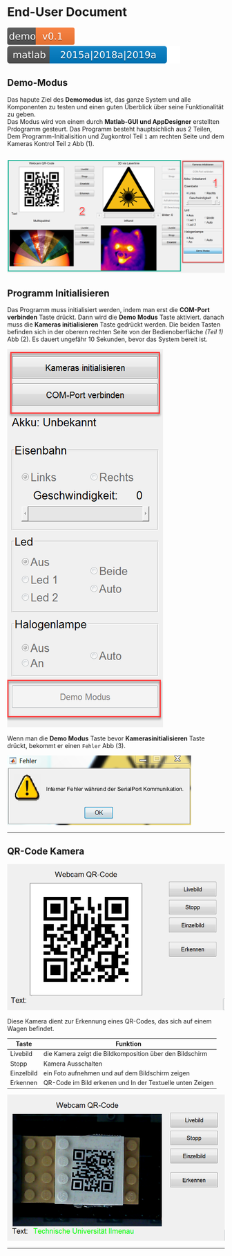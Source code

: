 # End-User Document 
![Demo-Ver](svgs/demov1.svg)
![Matlab-Ver](svgs/versions.svg)
## **Demo-Modus**

Das hapute Ziel des **Demomodus** ist, das ganze System und alle Komponenten zu testen und einen guten Überblick über seine Funktionalität zu geben.  
Das Modus wird von einem durch **Matlab-GUI und AppDesigner** erstellten Prdogramm gesteurt.
Das Programm besteht hauptsichlich aus 2 Teilen, Dem Programm-Initialisition und Zugkontrol Teil `1` am rechten Seite und dem Kameras Kontrol Teil `2` Abb (1).

![Abb1](images\oberflacheAktiv.PNG  "Nutzer Bedienoberfläche")
---

## **Programm Initialisieren**

Das Programm muss initialisiert werden, indem man erst die **COM-Port verbinden** Taste drückt. Dann wird die **Demo Modus** Taste aktiviert. danach muss die **Kameras initialisieren** Taste gedrückt werden. Die beiden Tasten befinden sich in der oberern rechten Seite von der Bedienoberfläche *(Teil 1)* Abb (2). Es dauert ungefähr 10 Sekunden, bevor das System bereit ist.  

![Abb2](images\kontro1.png "Kontrol 1")  

Wenn man die **Demo Modus** Taste bevor **Kamerasinitialisieren** Taste drückt, bekommt er einen `Fehler` Abb (3).

![Abb3](images\demoFehler.PNG "Fehler") 

---

## **QR-Code Kamera**

![Abb3](images\QR1.png "QR code Kamera")  

Diese Kamera dient zur Erkennung eines QR-Codes, das sich auf einem Wagen befindet.

|Taste| Funktion|
|-----|---------|
|Livebild| die Kamera zeigt die Bildkomposition über den Bildschirm|
|Stopp|Kamera Ausschalten|
|Einzelbild|ein Foto aufnehmen und auf dem Bildschirm zeigen|
|Erkennen|QR-Code im Bild erkenen und In der Textuelle unten Zeigen|

![Abb3](images\QRerkennen.png "QR code erkennen")  

---
